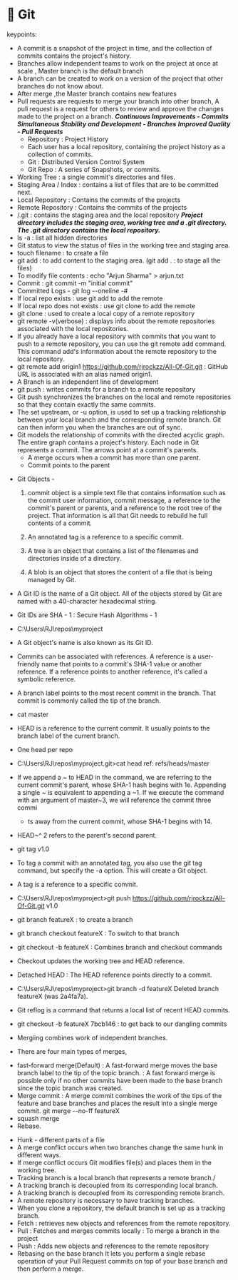 
# :memo: Git

keypoints:
- A commit is a snapshot of the project in time, and the collection of commits contains the project's history.
- Branches allow independent teams to work on the project at once at scale , Master branch is the default branch
- A branch can be created to work on a version of the project that other branches do not know about.
- After merge ,the Master branch contains new features
- Pull requests are requests to merge your branch into other branch, A pull request is a request
  for others to review and approve the changes made to the project on a branch.
  ***Continuous Improvements - Commits***
  ***Simultaneous Stability and Development - Branches***
  ***Improved Quality - Pull Requests***
  - Repository : Project History
  - Each user has a local repository, containing the project history as a collection of commits.
  - Git : Distributed Version Control System
  - Git Repo : A series of Snapshots, or commits.
- Working Tree : a single commit's directories and files.
- Staging Area / Index : contains a list of files that are to be committed next.
- Local Repository : Contains the commits of the projects
- Remote Repository : Contains the commits of the projects
- /.git : contains the staging area and the local repository
***Project directory includes the staging area, working tree and a .git directory. The .git directory contains the local repository.***
- ls -a : list all hidden directories
-  Git status to view the status of files in the working tree and staging area.
- touch filename : to create a file
-  git add : to add content to the staging area. (git add . : to stage all the files)
- To modify file contents : echo "Arjun Sharma" > arjun.txt
- Commit : git commit -m "initial commit" 
- Committed Logs - git log --oneline -#
- If local repo exists : use git add to add the remote
- If local repo does not exists : use git clone to add the remote
- git clone : used to create a local copy of a remote repository
- git remote -v(verbose) : displays info about the remote repositories associated with the local repositories.
- If you already have a local repository with commits that you want to push to a remote repository,
   you can use the git remote add command. This command add's information about the remote repository to the local repository.
- git remote add origin1 https://github.com/rjrockzz/All-Of-Git.git  :  GitHub URL is associated with an alias named origin1.
- A Branch is an independent line of development
- git push : writes commits for a branch to a remote repository
- Git push synchronizes the branches on the local and remote repositories so that they contain exactly the same commits. 
 - The set upstream, or -u option, is used to set up a tracking relationship between your local branch and the corresponding
    remote branch. Git can then inform you when the branches are out of sync.
- Git models the relationship of commits with the directed acyclic graph. The entire graph contains a project's history.
  Each node in Git represents a commit. The arrows point at a commit's parents.
  - A merge occurs when a commit has more than one parent.
  - Commit points to the parent
*   Git Objects - 
      1. commit object is a simple text file that contains information
      such as the commit user information, commit message, a reference 
      to the commit's parent or parents, and a reference to the root tree
      of the project. That information is all that Git needs to rebuild 
      he full contents of a commit. 
      
      2. An annotated tag is a reference to a specific commit. 
      
      3. A tree is an object that contains a list of the filenames 
      and directories inside of a directory. 
      
      4. A blob is an object that stores the content of a file that is being 
      managed by Git.
     
-  A Git ID is the name of a Git object. All of the objects stored by Git are named with a 40-character hexadecimal string.
- Git IDs are SHA - 1 : Secure Hash Algorithms - 1
- C:\Users\RJ\repos\myproject
- A Git object's name is also known as its Git ID.
- Commits can be associated with references. A reference is a user-friendly name that points to a commit's SHA-1
  value or another reference. If a reference points to another reference, it's called a symbolic reference.
- A branch label points to the most recent commit in the branch. That commit is commonly called the tip of the branch. 
- cat  master
- HEAD is a reference to the current commit. It usually points to the branch label of the current branch.
- One head per repo
- C:\Users\RJ\repos\myproject\.git>cat head
  ref: refs/heads/master
- If we append a ~ to HEAD in the command, we are referring to the current commit's parent, whose SHA-1 hash begins with 1e.
  Appending a single ~ is equivalent to appending a ~1.
  If we execute the command with an argument of master~3, we will reference the commit three commi
   - ts away from the current commit, whose SHA-1 begins with 14.
- HEAD~^ 2 refers to the parent's second parent.
- git tag v1.0
- To tag a commit with an annotated tag, you also use the git tag command, but specify the -a option. This will create a Git object.
- A tag is a reference to a specific commit.
- C:\Users\RJ\repos\myproject>git push https://github.com/rjrockzz/All-Of-Git.git v1.0
- git branch featureX : to create a branch
- git branch checkout featureX : To switch to that branch
- git checkout -b featureX : Combines branch and checkout commands
- Checkout updates the working tree and HEAD reference.
- Detached HEAD : The HEAD reference points directly to a commit.
- C:\Users\RJ\repos\myproject>git branch -d featureX
  Deleted branch featureX (was 2a4fa7a).
- Git reflog is a command that returns a local list of recent HEAD commits.

- git checkout -b featureX 7bcb146 : to get back to our dangling commits
- Mergiing combines work of independent branches.
 - There are four main types of merges, 
  * fast-forward merge(Default) : A fast-forward merge moves the base branch label to the tip of the topic branch. 
                                : A fast forward merge is possible only if no other commits have been made to the 
                                  base branch since the topic branch was created.
  * Merge commit : A merge commit combines the work of the tips of the feature and base branches and places
                   the result into a single merge commit.
                   git merge --no-ff featureX
  * squash merge
  * Rebase. 
  - Hunk - different parts of a file
  - A merge conflict occurs when two branches change the same hunk in different ways.
  - If merge conflict occurs Git modifies file(s) and places them in the working tree.
  - Tracking branch is a local branch that represents a remote branch.<remote>/<branch>
  - A tracking branch is decoupled from its corresponding local branch.
  - A tracking branch is decoupled from its corresponding remote branch.
  - A remote repository is necessary to have tracking branches.
  - When you clone a repository, the default branch is set up as a tracking branch.
  - Fetch : retrieves new objects and references from the remote repository.
  - Pull : Fetches and merges commits locally : To merge a branch in the project
  - Push : Adds new objects and references to the remote repository
  -  Rebasing on the base branch It lets you perform a single rebase operation of your 
    Pull Request commits on top of your base branch and then perform a merge.
